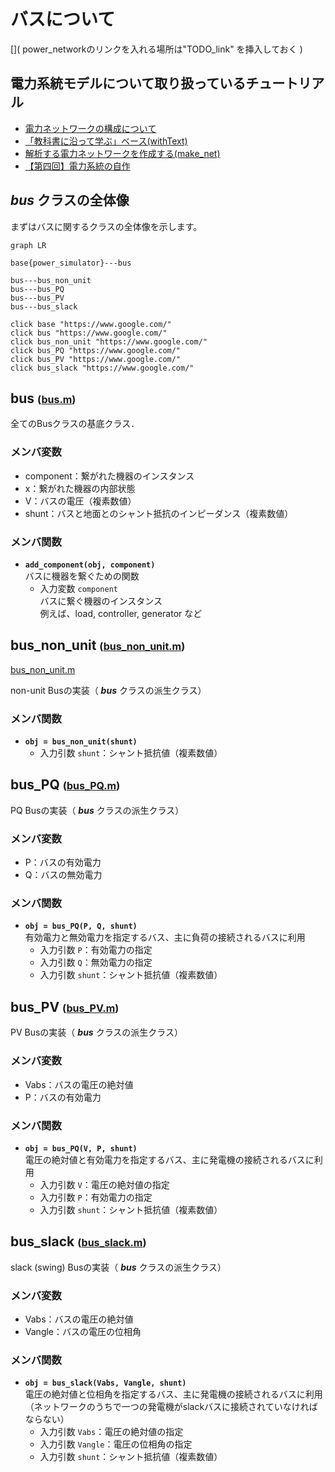 # バスについて

[]( power_networkのリンクを入れる場所は"TODO_link" を挿入しておく )

## 電力系統モデルについて取り扱っているチュートリアル
- [電力ネットワークの構成について](/Docs/abstract)
- [「教科書に沿って学ぶ」ベース(withText)](/Docs/Tutorials/withText)
- [解析する電力ネットワークを作成する(make_net)](/Docs/Tutorials/make_net)
- [【第四回】電力系統の自作](/Docs/Tutorials/step4)

## *bus* クラスの全体像

まずはバスに関するクラスの全体像を示します。

[](TODO_link→以下の図のリンクを正しいリンクへ変更)
```mermaid
graph LR

base{power_simulator}---bus

bus---bus_non_unit
bus---bus_PQ
bus---bus_PV
bus---bus_slack

click base "https://www.google.com/"
click bus "https://www.google.com/"
click bus_non_unit "https://www.google.com/"
click bus_PQ "https://www.google.com/"
click bus_PV "https://www.google.com/"
click bus_slack "https://www.google.com/"
```

## bus <font size=3>([bus.m]())</font> [](TODO_link)

全てのBusクラスの基底クラス．

### メンバ変数
- component：繋がれた機器のインスタンス
- x：繋がれた機器の内部状態
- V：バスの電圧（複素数値）
- shunt：バスと地面とのシャント抵抗のインピーダンス（複素数値）

### メンバ関数
- **`add_component(obj, component)`**  
    バスに機器を繋ぐための関数
    - 入力変数 `component`  
        バスに繋ぐ機器のインスタンス  
        例えば、load, controller, generator など


## bus_non_unit <font size=3>([bus_non_unit.m]())</font> [](TODO_link)

[bus_non_unit.m]() [](TODO_link)

non-unit Busの実装（ ***bus*** クラスの派生クラス）

### メンバ関数
- **`obj = bus_non_unit(shunt)`**  
    - 入力引数 `shunt`：シャント抵抗値（複素数値）

## bus_PQ <font size=3>([bus_PQ.m]())</font> [](TODO_link)

PQ Busの実装（ ***bus*** クラスの派生クラス）

### メンバ変数
- P：バスの有効電力
- Q：バスの無効電力

### メンバ関数
- **`obj = bus_PQ(P, Q, shunt)`**  
    有効電力と無効電力を指定するバス、主に負荷の接続されるバスに利用
    - 入力引数 `P`：有効電力の指定
    - 入力引数 `Q`：無効電力の指定
    - 入力引数 `shunt`：シャント抵抗値（複素数値）

## bus_PV <font size=3>([bus_PV.m]())</font> [](TODO_link)

PV Busの実装（ ***bus*** クラスの派生クラス）

### メンバ変数
- Vabs：バスの電圧の絶対値
- P：バスの有効電力

### メンバ関数
- **`obj = bus_PQ(V, P, shunt)`**  
    電圧の絶対値と有効電力を指定するバス、主に発電機の接続されるバスに利用  
    - 入力引数 `V`：電圧の絶対値の指定
    - 入力引数 `P`：有効電力の指定
    - 入力引数 `shunt`：シャント抵抗値（複素数値）

## bus_slack <font size=3>([bus_slack.m]())</font> [](TODO_link)

slack (swing) Busの実装（ ***bus*** クラスの派生クラス）

### メンバ変数
- Vabs：バスの電圧の絶対値
- Vangle：バスの電圧の位相角

### メンバ関数
- **`obj = bus_slack(Vabs, Vangle, shunt)`**  
    電圧の絶対値と位相角を指定するバス、主に発電機の接続されるバスに利用（ネットワークのうちで一つの発電機がslackバスに接続されていなければならない）
    - 入力引数 `Vabs`：電圧の絶対値の指定
    - 入力引数 `Vangle`：電圧の位相角の指定
    - 入力引数 `shunt`：シャント抵抗値（複素数値）
